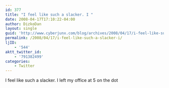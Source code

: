 ```yaml
---
id: 377
title: "I feel like such a slacker. I "
date: 2008-04-17T17:10:22-04:00
author: DizkoDan
layout: single
guid: 'http://www.cyberjunx.com/blog/archives/2008/04/17/i-feel-like-such-a-slacker-i/'
permalink: /2008/04/17/i-feel-like-such-a-slacker-i/
ljID:
    - '544'
aktt_twitter_id:
    - '791382499'
categories:
    - Twitter
---
```


I feel like such a slacker. I left my office at 5 on the dot